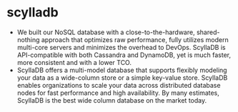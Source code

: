 # scylladb

- We built our NoSQL database with a close-to-the-hardware, shared-nothing approach that optimizes raw performance, fully utilizes modern multi-core servers and minimizes the overhead to DevOps. ScyllaDB is API-compatible with both Cassandra and DynamoDB, yet is much faster, more consistent and with a lower TCO.
- ScyllaDB offers a multi-model database that supports flexibly modeling your data as a wide-column store or a simple key-value store. ScyllaDB enables organizations to scale your data across distributed database nodes for fast performance and high availability. By many estimates, ScyllaDB is the best wide column database on the market today.
